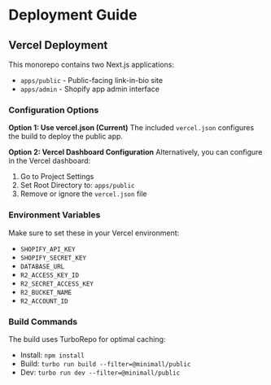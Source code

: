 # Deployment Guide

## Vercel Deployment

This monorepo contains two Next.js applications:
- `apps/public` - Public-facing link-in-bio site
- `apps/admin` - Shopify app admin interface

### Configuration Options

**Option 1: Use vercel.json (Current)**
The included `vercel.json` configures the build to deploy the public app.

**Option 2: Vercel Dashboard Configuration**
Alternatively, you can configure in the Vercel dashboard:
1. Go to Project Settings
2. Set Root Directory to: `apps/public`
3. Remove or ignore the `vercel.json` file

### Environment Variables

Make sure to set these in your Vercel environment:
- `SHOPIFY_API_KEY`
- `SHOPIFY_SECRET_KEY` 
- `DATABASE_URL`
- `R2_ACCESS_KEY_ID`
- `R2_SECRET_ACCESS_KEY`
- `R2_BUCKET_NAME`
- `R2_ACCOUNT_ID`

### Build Commands

The build uses TurboRepo for optimal caching:
- Install: `npm install`
- Build: `turbo run build --filter=@minimall/public`
- Dev: `turbo run dev --filter=@minimall/public`